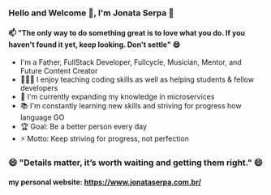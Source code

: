 ### Hello and Welcome 👋, I'm Jonata Serpa 👋
#### 📫 "The only way to do something great is to love what you do. If you haven't found it yet, keep looking. Don't settle" 😄

<!--
**jonataserpa/jonataserpa** is a ✨ _special_ ✨ repository because its `README.md` (this file) appears on your GitHub profile.

Here are some ideas to get you started:

- 🔭 I’m currently working on ...
- 🌱 I’m currently learning ...
- 👯 I’m looking to collaborate on ...
- 🤔 I’m looking for help with ...
- 💬 Ask me about ...
- 📫 How to reach me: ...
- 😄 Pronouns: ...
- ⚡ Fun fact: ...
-->

- I'm a Father, FullStack Developer, Fullcycle, Musician, Mentor, and Future Content Creator
- 👨🏽‍🎓 I enjoy teaching coding skills as well as helping students & fellow developers
- 🌱 I'm currently expanding my knowledge in microservices
- 📚 I'm constantly learning new skills and striving for progress how language GO
- 🏆 Goal: Be a better person every day
- ⚡ Motto: Keep striving for progress, not perfection

### 😄 "Details matter, it’s worth waiting and getting them right." 😄

#### my personal website: https://www.jonataserpa.com.br/
